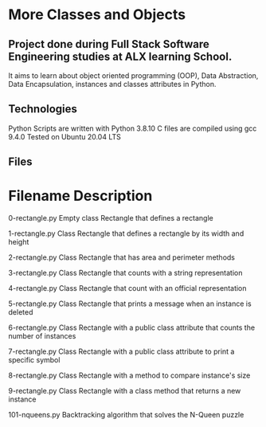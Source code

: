 # More Classes and Objects

## Project done during Full Stack Software Engineering studies at ALX learning School. 

 It aims to learn about object oriented programming (OOP),
 Data Abstraction, Data Encapsulation, instances and classes attributes in Python.

## Technologies

Python Scripts are written with Python 3.8.10
C files are compiled using gcc 9.4.0
Tested on Ubuntu 20.04 LTS

## Files

# Filename	Description

0-rectangle.py	Empty class Rectangle that defines a rectangle

1-rectangle.py	Class Rectangle that defines a rectangle by its width and height

2-rectangle.py	Class Rectangle that has area and perimeter methods

3-rectangle.py	Class Rectangle that counts with a string representation

4-rectangle.py	Class Rectangle that count with an official representation

5-rectangle.py	Class Rectangle that prints a message when an instance is deleted

6-rectangle.py	Class Rectangle with a public class attribute that counts the number of instances

7-rectangle.py	Class Rectangle with a public class attribute to print a specific symbol

8-rectangle.py	Class Rectangle with a method to compare instance's size

9-rectangle.py	Class Rectangle with a class method that returns a new instance

101-nqueens.py	Backtracking algorithm that solves the N-Queen puzzle
